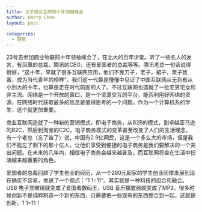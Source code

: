 ```yaml
---
title: 关于商业互联网十年领袖峰会
author: Harry Chen
layout: post

categories:
  - 随笔
---
```


  23号去参加商业物联网十年领袖峰会了，在北大的百年讲堂。听了一些名人的发言，有凤凰的总裁，腾讯的CEO，还有爱国者的总裁等等。腾讯老总一句话说得很好，“这十年，早就了很多互联网应用，他们不靠刀子，老子，裙子，票子致富，成为当代青年的榜样”。我们这一代算是懵懂中见证了中国互联网从无到有从小到大的十年，也算是走在时代前面的人了。不过互联网也造就了一批宅男宅女和非主流。网络是一个开放的窗口，是一个资源交互的平台，能否利用好网络的资源，在网络时代获取最多的信息是值得思考的一个问题。作为一个计算机系的学生，这个就更加重要。

  商业互联网造就了一种新的营销模式，即电子商务，从B2B的模式，到卓越亚马逊的B2C，然后到淘宝的C2C，电子商务模式的变革甚至改变了人们的生活理念。有一个老总（忘了谁了）说，中国有2.9亿网民，这是一个多么大的市场，但是我们不能忘了剩下的那十亿人，让他们享受到便捷的电子商务是我们要解决的一个突出问题。在未来的几年内，相信电子商务会越来越普及，而互联网将会在生活中扮演越来越重要的角色。

  爱国者的总裁回顾了学生创业的经历，从一个260元起家的学生创业团体发展到现在确实不容易，他说了一个观点：“1 1=11”。其实就是一种科技的组合和融合。USB 电子显微镜就变成了爱国者数码王，USB 音乐播放器就变成了MP3，很多时候创新不是纯粹制造一个新的东西，只需要把一些现有的东西整合到一起，这就是创新。1 1=11！
